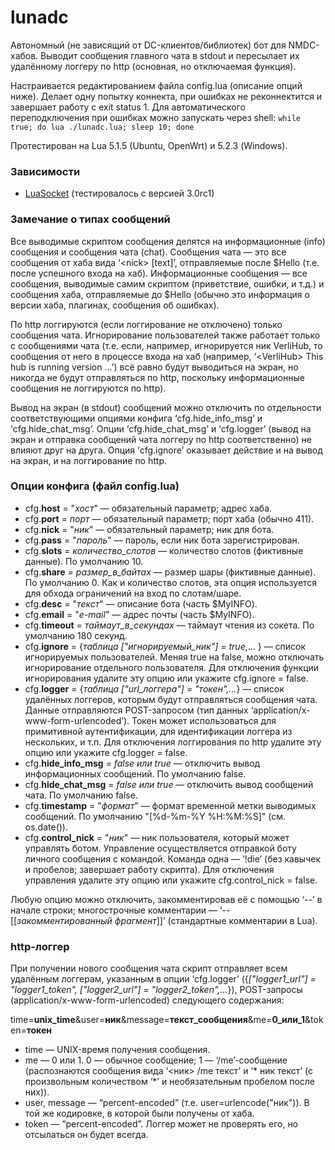 lunadc
======

Автономный (не зависящий от DC-клиентов/библиотек) бот для NMDC-хабов. Выводит сообщения главного чата в stdout и пересылает их удалённому логгеру по http (основная, но отключаемая функция).

Настраивается редактированием файла config.lua (описание опций ниже). Делает одну попытку коннекта, при ошибках не реконнектится и завершает работу с exit status 1. Для автоматического переподключения при ошибках можно запускать через shell: `while true; do lua ./lunadc.lua; sleep 10; done`

Протестирован на Lua 5.1.5 (Ubuntu, OpenWrt) и 5.2.3 (Windows).

### Зависимости

* [LuaSocket](http://w3.impa.br/~diego/software/luasocket/) (тестировалось с версией 3.0rc1)

### Замечание о типах сообщений

Все выводимые скриптом сообщения делятся на информационные (info) сообщения и сообщения чата (chat). Сообщения чата — это все сообщения от хаба вида ‘\<nick\> [text]’, отправляемые после $Hello (т.е. после успешного входа на хаб). Информационные сообщения — все сообщения, выводимые самим скриптом (приветствие, ошибки, и т.д.) и сообщения хаба, отправляемые до $Hello (обычно это информация о версии хаба, плагинах, сообщения об ошибках).

По http логгируются (если логгирование не отключено) только сообщения чата. Игнорирование пользователей также работает только c сообщениями чата (т.е. если, например, игнорируется ник VerliHub, то сообщения от него в процессе входа на хаб (например, ‘\<VerliHub\> This hub is running version …’) всё равно будут выводиться на экран, но никогда не будут отправляться по http, поскольку информационные сообщения не логгируются по http).

Вывод на экран (в stdout) сообщений можно отключить по отдельности соответствующими опциями конфига ‘cfg.hide_info_msg’ и ‘cfg.hide_chat_msg’. Опции ‘cfg.hide_chat_msg’ и ‘cfg.logger’ (вывод на экран и отправка сообщений чата логгеру по http соответственно) не влияют друг на друга. Опция ‘cfg.ignore’ оказывает действие и на вывод на экран, и на логгирование по http.

### Опции конфига (файл config.lua)

* cfg.**host** = "*хост*" — обязательный параметр; адрес хаба.
* cfg.**port** = *порт* — обязательный параметр; порт хаба (обычно 411).
* cfg.**nick** = "*ник*" — обязательный параметр; ник для бота.
* cfg.**pass** = "*пароль*" — пароль, если ник бота зарегистрирован.
* cfg.**slots** = *количество_слотов* — количество слотов (фиктивные данные). По умолчанию 10.
* cfg.**share** = *размер\_в\_байтах* — размер шары (фиктивные данные). По умолчанию 0. Как и количество слотов, эта опция используется для обхода ограничений на вход по слотам/шаре.
* cfg.**desc** = "*текст*" — описание бота (часть $MyINFO).
* cfg.**email** = "*e-mail*" — адрес почты (часть $MyINFO).
* cfg.**timeout** = *таймаут\_в\_секундах* — таймаут чтения из сокета. По умолчанию 180 секунд.
* cfg.**ignore** = {*таблица ["игнорируемый_ник"] = true*,… } — список игнорируемых пользователей. Меняя true на false, можно отключать игнорирование отдельного пользователя. Для отключения функции игнорирования удалите эту опцию или укажите cfg.ignore = false.
* cfg.**logger** = {*таблица ["url_логгера"] = "токен",…*} — список удалённых логгеров, которым будут отправляться сообщения чата. Данные отправляются POST-запросом (тип данных ‘application/x-www-form-urlencoded’). Токен может использоваться для примитивной аутентификации, для идентификации логгера из нескольких, и т.п. Для отключения логгирования по http удалите эту опцию или укажите cfg.logger = false.
* cfg.**hide_info_msg** = *false или true* — отключить вывод информационных сообщений. По умолчанию false.
* cfg.**hide_chat_msg** = *false или true* — отключить вывод сообщений чата. По умолчанию false.
* cfg.**timestamp** = "*формат*" — формат временной метки выводимых сообщений. По умолчанию "[%d-%m-%Y %H:%M:%S]" (см. os.date()).
* cfg.**control_nick** = "*ник*" — ник пользователя, который может управлять ботом. Управление осуществляется отправкой боту личного сообщения с командой. Команда одна — ‘!die’ (без кавычек и пробелов; завершает работу скрипта). Для отключения управления удалите эту опцию или укажите cfg.control_nick = false.

Любую опцию можно отключить, закомментировав её с помощью ‘--’ в начале строки; многострочные комментарии — ‘--[[*закомментированный фрагмент*]]’ (стандартные комментарии в Lua).

### http-логгер

При получении нового сообщения чата скрипт отправляет всем удалённым логгерам, указанным в опции ‘cfg.logger’ ({*["logger1_url"] = "logger1_token", ["logger2_url"] = "logger2_token",…*}), POST-запросы (application/x-www-form-urlencoded) следующего содержания:

time=**unix_time**&user=**ник**&message=**текст_сообщения**&me=**0_или_1**&token=**токен**

* time — UNIX-время получения сообщения.
* me — 0 или 1. 0 — обычное сообщение; 1 — ‘/me’-сообщение (распознаются сообщения вида ‘\<ник\> /me текст’ и ‘\* ник текст’ (с произвольным количеством ‘\*’ и необязательным пробелом после них)).
* user, message — “percent-encoded” (т.е. user=urlencode("ник")). В той же кодировке, в которой были получены от хаба.
* token — “percent-encoded”. Логгер может не проверять его, но отсылаться он будет всегда.
